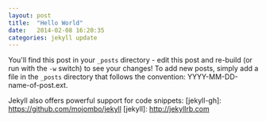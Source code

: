 ```yaml
---
layout: post
title:  "Hello World"
date:   2014-02-08 16:20:35
categories: jekyll update
---
```


You'll find this post in your `_posts` directory - edit this post and re-build (or run with the `-w` switch) to see your changes!
To add new posts, simply add a file in the `_posts` directory that follows the convention: YYYY-MM-DD-name-of-post.ext.

Jekyll also offers powerful support for code snippets:
[jekyll-gh]: https://github.com/mojombo/jekyll
[jekyll]:    http://jekyllrb.com
